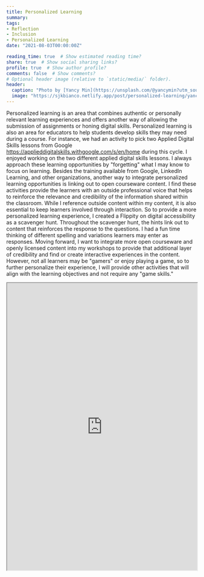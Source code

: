```yaml
---
title: Personalized Learning
summary: 
tags:
- Reflection
- Inclusion
- Personalized Learning
date: "2021-08-03T00:00:00Z"

reading_time: true  # Show estimated reading time?
share: true  # Show social sharing links?
profile: true  # Show author profile?
comments: false  # Show comments?
# Optional header image (relative to `static/media/` folder).
header:
  caption: "Photo by [Yancy Min](https://unsplash.com/@yancymin?utm_source=unsplash&utm_medium=referral&utm_content=creditCopyText) on [Unsplash](https://unsplash.com/s/photos/personalized-learning?utm_source=unsplash&utm_medium=referral&utm_content=creditCopyText)"
  image: "https://sjkbianco.netlify.app/post/personalized-learning/yancy-min-842ofHC6MaI-unsplash.jpg"
---
```


Personalized learning is an area that combines authentic or personally relevant learning experiences and offers another way of allowing the submission of assignments or honing digital skills. Personalized learning is also an area for educators to help students develop skills they may need during a course. For instance, we had an activity to pick two Applied Digital Skills lessons from Google https://applieddigitalskills.withgoogle.com/s/en/home during this cycle.  I enjoyed working on the two different applied digital skills lessons. I always approach these learning opportunities by "forgetting" what I may know to focus on learning. Besides the training available from Google, LinkedIn Learning, and other organizations, another way to integrate personalized learning opportunities is linking out to open courseware content. I find these activities provide the learners with an outside professional voice that helps to reinforce the relevance and credibility of the information shared within the classroom. While I reference outside content within my content, it is also essential to keep learners involved through interaction. So to provide a more personalized learning experience, I created a Flippity on digital accessibility as a scavenger hunt. Throughout the scavenger hunt, the hints link out to content that reinforces the response to the questions. I had a fun time thinking of different spelling and variations learners may enter as responses. Moving forward, I want to integrate more open courseware and openly licensed content into my workshops to provide that additional layer of credibility and find or create interactive experiences in the content. However, not all learners may be "gamers" or enjoy playing a game, so to further personalize their experience, I will provide other activities that will align with the learning objectives and not require any "game skills."

<iframe style="width: 100%; height: 760px;" src="https://www.flippity.net/sh.php?k=11eP7UzeixeEkUx2_XzP638cP8BVPJcOX3t_PZ8ndiMo"></iframe>
